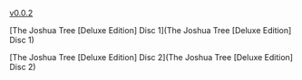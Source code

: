 [v0.0.2](https://github.com/littleflute/u2/edit/master/README.md)

[The Joshua Tree [Deluxe Edition] Disc 1](The Joshua Tree [Deluxe Edition] Disc 1)

[The Joshua Tree [Deluxe Edition] Disc 2](The Joshua Tree [Deluxe Edition] Disc 2)
